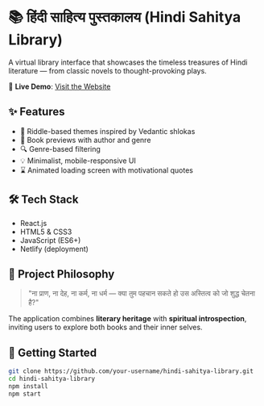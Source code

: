 # 📚 हिंदी साहित्य पुस्तकालय (Hindi Sahitya Library)

A virtual library interface that showcases the timeless treasures of Hindi literature — from classic novels to thought-provoking plays.

🔗 **Live Demo**: [Visit the Website](https://chic-dusk-6c0082.netlify.app)

## ✨ Features

- 🧠 Riddle-based themes inspired by Vedantic shlokas
- 📖 Book previews with author and genre
- 🔍 Genre-based filtering
- 💡 Minimalist, mobile-responsive UI
- ⌛ Animated loading screen with motivational quotes

## 🛠️ Tech Stack

- React.js
- HTML5 & CSS3
- JavaScript (ES6+)
- Netlify (deployment)

## 🧩 Project Philosophy

> "ना प्राण, ना देह, ना कर्म, ना धर्म — क्या तुम पहचान सकते हो उस अस्तित्व को जो शुद्ध चेतना है?"

The application combines **literary heritage** with **spiritual introspection**, inviting users to explore both books and their inner selves.

## 🚀 Getting Started

```bash
git clone https://github.com/your-username/hindi-sahitya-library.git
cd hindi-sahitya-library
npm install
npm start
